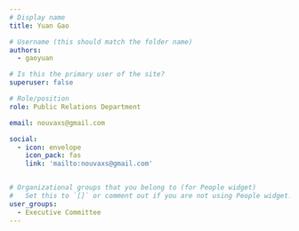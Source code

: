 ```yaml
---
# Display name
title: Yuan Gao

# Username (this should match the folder name)
authors:
  - gaoyuan

# Is this the primary user of the site?
superuser: false

# Role/position
role: Public Relations Department

email: nouvaxs@gmail.com

social:
  - icon: envelope
    icon_pack: fas
    link: 'mailto:nouvaxs@gmail.com'


# Organizational groups that you belong to (for People widget)
#   Set this to `[]` or comment out if you are not using People widget.
user_groups:
  - Executive Committee
---
```

